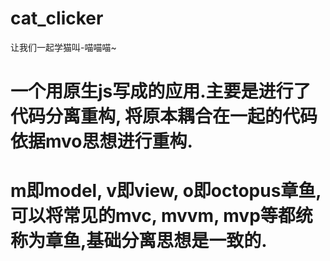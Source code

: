 # cat_clicker
让我们一起学猫叫-喵喵喵~

# 一个用原生js写成的应用.主要是进行了代码分离重构, 将原本耦合在一起的代码依据mvo思想进行重构.
# m即model, v即view, o即octopus章鱼,可以将常见的mvc, mvvm, mvp等都统称为章鱼,基础分离思想是一致的.
